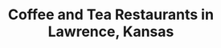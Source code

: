 ---
active: true
name: Coffee and Tea
sitemap: true
slug: coffee-and-tea
title: Coffee and Tea Restaurants in Lawrence, Kansas
---